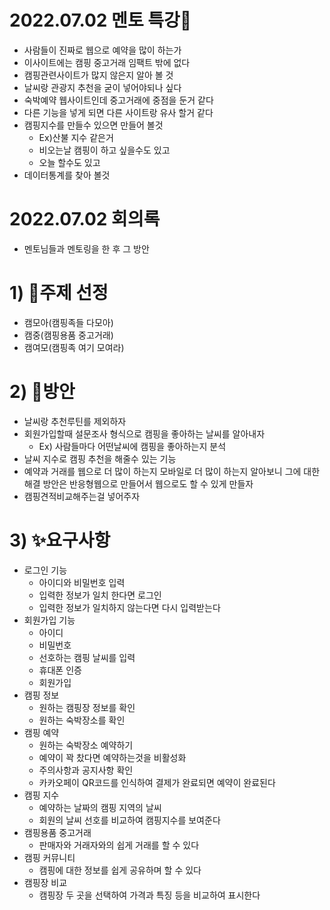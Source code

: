 # 2022.07.02 멘토 특강💭

* 사람들이 진짜로 웹으로 예약을 많이 하는가
* 이사이트에는 캠핑 중고거래 임팩트 밖에 없다
* 캠핑관련사이트가 많지 않은지 알아 볼 것
* 날씨랑 관광지 추천을 굳이 넣어야되나 싶다
* 숙박예약 웹사이트인데 중고거래에 중점을 둔거 같다
* 다른 기능을 넣게 되면 다른 사이트랑 유사 할거 같다
* 캠핑지수를 만들수 있으면 만들어 볼것
  * Ex)산불 지수 같은거
  * 비오는날 캠핑이 하고 싶을수도 있고
  * 오늘 할수도 있고
* 데이터통계를 찾아 볼것





# 2022.07.02 회의록

* 멘토님들과 멘토링을 한 후 그 방안



# 1) 📓주제 선정

* 캠모아(캠핑족들 다모아)
* 캠중(캠핑용품 중고거래)
* 캠여모(캠핑족 여기 모여라)



# 2) 📝방안

* 날씨랑 추천루틴를 제외하자 
* 회원가입할때 설문조사 형식으로 캠핑을 좋아하는 날씨를 알아내자
  * Ex) 사람들마다 어떤날씨에 캠핑을 좋아하는지 분석
* 날씨 지수로 캠핑 추천을 해줄수 있는 기능
* 예약과 거래를 웹으로 더 많이 하는지 모바일로 더 많이 하는지 알아보니
  그에 대한 해결 방안은 반응형웹으로 만들어서 웹으로도 할 수 있게 만들자
* 캠핑견적비교해주는걸 넣어주자



# 3) ✨요구사항

* 로그인 기능
  * 아이디와 비밀번호 입력
  * 입력한 정보가 일치 한다면 로그인
  * 입력한 정보가 일치하지 않는다면 다시 입력받는다
* 회원가입 기능
  * 아이디
  * 비밀번호
  * 선호하는 캠핑 날씨를 입력
  * 휴대폰 인증
  * 회원가입
* 캠핑 정보
  * 원하는 캠핑장 정보를 확인
  * 원하는 숙박장소를 확인
* 캠핑 예약
  * 원하는 숙박장소 예약하기
  * 예약이 꽉 찼다면 예약하는것을 비활성화
  * 주의사항과 공지사항 확인
  * 카카오페이 QR코드를 인식하여 결제가 완료되면 예약이 완료된다
* 캠핑 지수
  * 예약하는 날짜의 캠핑 지역의 날씨
  * 회원의 날씨 선호를 비교하여 캠핑지수를 보여준다
* 캠핑용품 중고거래
  * 판매자와 거래자와의 쉽게 거래를 할 수 있다
* 캠핑 커뮤니티
  * 캠핑에 대한 정보를 쉽게 공유하며 할 수 있다
* 캠핑장 비교
  * 캠핑장 두 곳을 선택하여 가격과 특징 등을 비교하여 표시한다